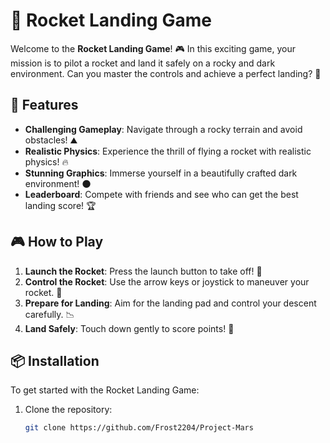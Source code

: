 # 🚀 Rocket Landing Game

Welcome to the **Rocket Landing Game**! 🎮 In this exciting game, your mission is to pilot a rocket and land it safely on a rocky and dark environment. Can you master the controls and achieve a perfect landing? 🌌

## 🌟 Features

- **Challenging Gameplay**: Navigate through a rocky terrain and avoid obstacles! ⛰️
- **Realistic Physics**: Experience the thrill of flying a rocket with realistic physics! 🔥
- **Stunning Graphics**: Immerse yourself in a beautifully crafted dark environment! 🌑
- **Leaderboard**: Compete with friends and see who can get the best landing score! 🏆

## 🎮 How to Play

1. **Launch the Rocket**: Press the launch button to take off! 🚀
2. **Control the Rocket**: Use the arrow keys or joystick to maneuver your rocket. 🔄
3. **Prepare for Landing**: Aim for the landing pad and control your descent carefully. 📉
4. **Land Safely**: Touch down gently to score points! 🎯

## 📦 Installation

To get started with the Rocket Landing Game:

1. Clone the repository:
   ```bash
   git clone https://github.com/Frost2204/Project-Mars
